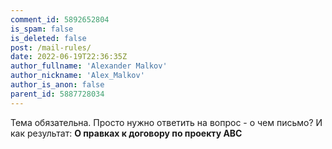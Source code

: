```yaml
---
comment_id: 5892652804
is_spam: false
is_deleted: false
post: /mail-rules/
date: 2022-06-19T22:36:35Z
author_fullname: 'Alexander Malkov'
author_nickname: 'Alex_Malkov'
author_is_anon: false
parent_id: 5887728034
---
```


<p>Тема обязательна. Просто нужно ответить на вопрос - о чем письмо? И как результат: <b>О правках к договору по проекту ABC</b></p>
